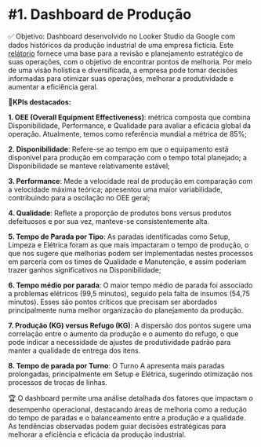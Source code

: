 # #1. Dashboard de Produção

✅ Objetivo: Dashboard desenvolvido no Looker Studio da Google com dados históricos da produção industrial de uma empresa fictícia. Este [relátorio](https://lookerstudio.google.com/s/lbkqoAAwSA4) fornece uma base para a revisão e planejamento estratégico de suas operações, com o objetivo de encontrar pontos de melhoria. Por meio de uma visão holística e diversificada, a empresa pode tomar decisões informadas para otimizar suas operações, melhorar a produtividade e aumentar a eficiência geral.


📍**KPIs destacados:** 

**1. OEE (Overall Equipment Effectiveness)**: métrica composta que combina Disponibilidade, Performance, e Qualidade para avaliar a eficácia global da operação. Atualmente, temos como referência mundial a métrica de 85%;

**2. Disponibilidade**: Refere-se ao tempo em que o equipamento está disponível para produção em comparação com o tempo total planejado; a Disponibilidade se manteve relativamente estável;

**3. Performance**: Mede a velocidade real de produção em comparação com a velocidade máxima teórica; apresentou uma maior variabilidade, contribuindo para a oscilação no OEE geral;

**4. Qualidade**: Reflete a proporção de produtos bons versus produtos defeituosos e por sua vez, manteve-se consistentemente alta.

**5. Tempo de Parada por Tipo**: As paradas identificadas como Setup, Limpeza e Elétrica foram as que mais impactaram o tempo de produção, o que nos sugere que  melhorias podem ser implementadas nestes processos em parceria com os times de Qualidade e Manutenção, e assim poderiam trazer ganhos significativos na Disponibilidade;

**6. Tempo médio por parada**: O maior tempo médio de parada foi associado a problemas elétricos (99,5 minutos), seguido pela falta de insumos (54,75 minutos). Esses são pontos críticos que precisam ser abordados principalmente numa melhor organização do planejamento da produção. 

**7. Produção (KG) versus Refugo (KG)**: A dispersão dos pontos sugere uma correlação entre o aumento da produção e o aumento do refugo, o que pode indicar a necessidade de ajustes de produtividade padrão para manter a qualidade de entrega dos itens. 

**8. Tempo de parada por Turno**: O Turno A apresenta mais paradas prolongadas, principalmente em Setup e Elétrica, sugerindo otimização nos processos de trocas de linhas. 

🏆 O dashboard permite uma análise detalhada dos fatores que impactam o desempenho operacional, destacando áreas de melhoria como a redução do tempo de paradas e o balanceamento entre a produção e a qualidade. As tendências observadas podem guiar decisões estratégicas para melhorar a eficiência e eficácia da produção industrial.  


